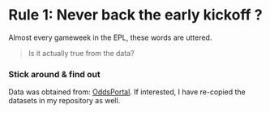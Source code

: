 # Rule 1: Never back the early kickoff ?

Almost every gameweek in the EPL, these words are uttered. 
> Is it actually true from the data?

### Stick around & find out

Data was obtained from: [OddsPortal](https://www.oddsportal.com). 
If interested, I have re-copied the datasets in my repository as well. 
